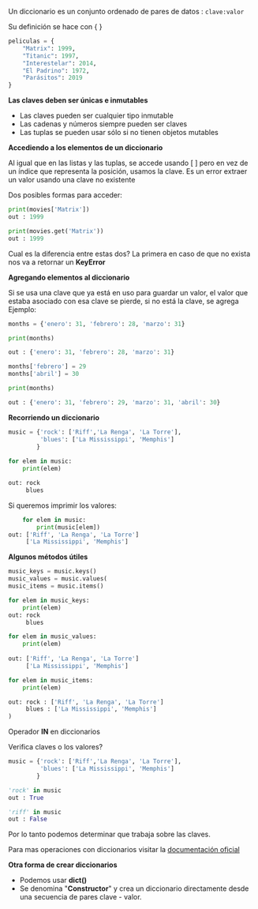 
Un diccionario es un conjunto ordenado de pares de datos : `clave:valor`

Su definición se hace con { }

~~~Python
peliculas = {
    "Matrix": 1999,
    "Titanic": 1997,
    "Interestelar": 2014,
    "El Padrino": 1972,
    "Parásitos": 2019
}
~~~

**Las claves deben ser únicas e inmutables**

- Las claves pueden ser cualquier tipo inmutable
- Las cadenas y números siempre pueden ser claves
- Las tuplas se pueden usar sólo si no tienen objetos mutables

**Accediendo a los elementos de un diccionario**

Al igual que en las listas y las tuplas, se accede usando [ ] pero en vez de un índice que representa la posición, usamos la clave.
Es un error extraer un valor usando una clave no existente

Dos posibles formas para acceder:
~~~ Python
print(movies['Matrix'])
out : 1999

print(movies.get('Matrix'))
out : 1999
~~~

Cual es la diferencia entre estas dos? La primera en caso de que no exista nos va a retornar un **KeyError**

**Agregando elementos al diccionario**

Si se usa una clave que ya está en uso para guardar un valor, el valor que estaba asociado con esa clave se pierde, si no está la clave, se agrega
Ejemplo:
~~~ Python
months = {'enero': 31, 'febrero': 28, 'marzo': 31}

print(months)

out : {'enero': 31, 'febrero': 28, 'marzo': 31}

months['febrero'] = 29
months['abril'] = 30

print(months)

out : {'enero': 31, 'febrero': 29, 'marzo': 31, 'abril': 30}
~~~

**Recorriendo un diccionario**

~~~ Python
music = {'rock': ['Riff','La Renga', 'La Torre'],
		 'blues': ['La Mississippi', 'Memphis']
		}
		
for elem in music:
	print(elem)

out: rock
	 blues 
~~~

Si queremos imprimir los valores:

~~~ Python
	for elem in music:
		print(music[elem])
out: ['Riff', 'La Renga', 'La Torre']
	 ['La Mississippi', 'Memphis']
~~~

**Algunos métodos útiles**

~~~ Python
music_keys = music.keys()
music_values = music.values(
music_items = music.items()

for elem in music_keys:
	print(elem)
out: rock
	 blues

for elem in music_values:
	print(elem)
	
out: ['Riff', 'La Renga', 'La Torre']
	 ['La Mississippi', 'Memphis']

for elem in music_items:
	print(elem)

out: rock : ['Riff', 'La Renga', 'La Torre']
	 blues : ['La Mississippi', 'Memphis']
)
~~~

Operador **IN** en diccionarios

Verifica claves o los valores?

~~~Python
music = {'rock': ['Riff','La Renga', 'La Torre'],
		 'blues': ['La Mississippi', 'Memphis']
		}

'rock' in music
out : True

'riff' in music
out : False
~~~

Por lo tanto podemos determinar que trabaja sobre las claves.

Para mas operaciones con diccionarios visitar la [documentación oficial](https://docs.python.org/3/tutorial/datastructures.html#dictionaries)

**Otra forma de crear diccionarios**

- Podemos usar **dict()**
- Se denomina "**Constructor**" y crea un diccionario directamente desde una secuencia de pares clave - valor.
